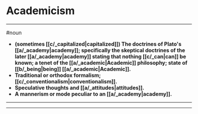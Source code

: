 # Academicism
---
#noun
- **(sometimes [[c/_capitalized|capitalized]]) The doctrines of Plato's [[a/_academy|academy]]; specifically the skeptical doctrines of the later [[a/_academy|academy]] stating that nothing [[c/_can|can]] be known; a tenet of the [[a/_academic|Academic]] philosophy; state of [[b/_being|being]] [[a/_academic|Academic]].**
- **Traditional or orthodox formalism; [[c/_conventionalism|conventionalism]].**
- **Speculative thoughts and [[a/_attitudes|attitudes]].**
- **A mannerism or mode peculiar to an [[a/_academy|academy]].**
---
---
